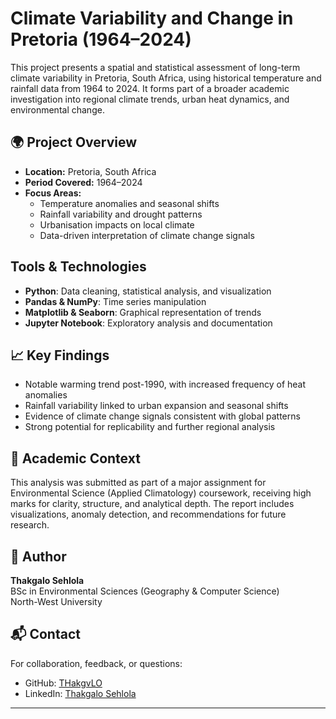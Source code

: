 # Climate Variability and Change in Pretoria (1964–2024)

This project presents a spatial and statistical assessment of long-term climate variability in Pretoria, South Africa, using historical temperature and rainfall data from 1964 to 2024. It forms part of a broader academic investigation into regional climate trends, urban heat dynamics, and environmental change.

## 🌍 Project Overview

- **Location:** Pretoria, South Africa
- **Period Covered:** 1964–2024
- **Focus Areas:**
  - Temperature anomalies and seasonal shifts
  - Rainfall variability and drought patterns
  - Urbanisation impacts on local climate
  - Data-driven interpretation of climate change signals

## Tools & Technologies

- **Python**: Data cleaning, statistical analysis, and visualization
- **Pandas & NumPy**: Time series manipulation
- **Matplotlib & Seaborn**: Graphical representation of trends
- **Jupyter Notebook**: Exploratory analysis and documentation


## 📈 Key Findings

- Notable warming trend post-1990, with increased frequency of heat anomalies
- Rainfall variability linked to urban expansion and seasonal shifts
- Evidence of climate change signals consistent with global patterns
- Strong potential for replicability and further regional analysis

## 📌 Academic Context

This analysis was submitted as part of a major assignment for Environmental Science (Applied Climatology) coursework, receiving high marks for clarity, structure, and analytical depth. The report includes visualizations, anomaly detection, and recommendations for future research.

## 🧠 Author

**Thakgalo Sehlola**  
BSc in Environmental Sciences (Geography & Computer Science)  
North-West University

## 📬 Contact

For collaboration, feedback, or questions:
- GitHub: [THakgvLO](https://github.com/THakgvLO)
- LinkedIn: [Thakgalo Sehlola](https://www.linkedin.com/in/thakgalo-sehlola)

---
